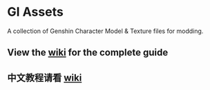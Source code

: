 
# GI Assets
A collection of Genshin Character Model & Texture files for modding.


## View the [wiki](https://github.com/zeroruka/GI_Assets/wiki) for the complete guide

## 中文教程请看 [wiki](https://github.com/zeroruka/GI-Assets-wiki/wiki)
